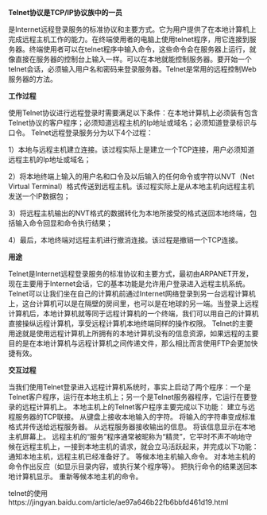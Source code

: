 **Telnet协议是TCP/IP协议族中的一员**

是Internet远程登录服务的标准协议和主要方式。它为用户提供了在本地计算机上完成远程主机工作的能力。在终端使用者的电脑上使用telnet程序，用它连接到服务器。终端使用者可以在telnet程序中输入命令，这些命令会在服务器上运行，就像直接在服务器的控制台上输入一样。可以在本地就能控制服务器。要开始一个telnet会话，必须输入用户名和密码来登录服务器。Telnet是常用的远程控制Web服务器的方法。

**工作过程**

使用Telnet协议进行远程登录时需要满足以下条件：在本地计算机上必须装有包含Telnet协议的客户程序；必须知道远程主机的Ip地址或域名；必须知道登录标识与口令。
Telnet远程登录服务分为以下4个过程：

1）本地与远程主机建立连接。该过程实际上是建立一个TCP连接，用户必须知道远程主机的Ip地址或域名；

2）将本地终端上输入的用户名和口令及以后输入的任何命令或字符以NVT（Net Virtual Terminal）格式传送到远程主机。该过程实际上是从本地主机向远程主机发送一个IP数据包；

3）将远程主机输出的NVT格式的数据转化为本地所接受的格式送回本地终端，包括输入命令回显和命令执行结果；

4）最后，本地终端对远程主机进行撤消连接。该过程是撤销一个TCP连接。

**用途**

Telnet是Internet远程登录服务的标准协议和主要方式，最初由ARPANET开发，现在主要用于Internet会话，它的基本功能是允许用户登录进入远程主机系统。
Telnet可以让我们坐在自己的计算机前通过Internet网络登录到另一台远程计算机上，这台计算机可以是在隔壁的房间里，也可以是在地球的另一端。当登录上远程计算机后，本地计算机就等同于远程计算机的一个终端，我们可以用自己的计算机直接操纵远程计算机，享受远程计算机本地终端同样的操作权限。
Telnet的主要用途就是使用远程计算机上所拥有的本地计算机没有的信息资源，如果远程的主要目的是在本地计算机与远程计算机之间传递文件，那么相比而言使用FTP会更加快捷有效。

**交互过程**

当我们使用Telnet登录进入远程计算机系统时，事实上启动了两个程序：一个是Telnet客户程序，运行在本地主机上；另一个是Telnet服务器程序，它运行在要登录的远程计算机上。
本地主机上的Telnet客户程序主要完成以下功能：
建立与远程服务器的TCP联接。
从键盘上接收本地输入的字符。
将输入的字符串变成标准格式并传送给远程服务器。
从远程服务器接收输出的信息。
将该信息显示在本地主机屏幕上。
远程主机的“服务”程序通常被昵称为“精灵”，它平时不声不响地守候在远程主机上，一接到本地主机的请求，就会立马活跃起来，并完成以下功能：
通知本地主机，远程主机已经准备好了。
等候本地主机输入命令。
对本地主机的命令作出反应（如显示目录内容，或执行某个程序等）。
把执行命令的结果送回本地计算机显示。
重新等候本地主机的命令。

telnet的使用https://jingyan.baidu.com/article/ae97a646b22fb6bbfd461d19.html